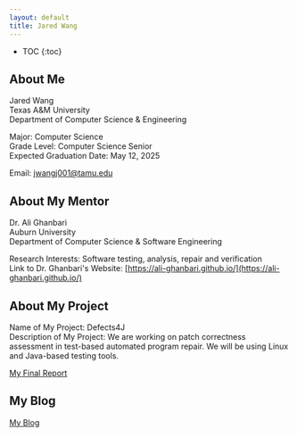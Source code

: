 ```yaml
---
layout: default
title: Jared Wang
---
```


* TOC
{:toc}

## About Me

Jared Wang  
Texas A&M University  
Department of Computer Science & Engineering

Major: Computer Science  
Grade Level: Computer Science Senior  
Expected Graduation Date: May 12, 2025  

Email: [jwangj001@tamu.edu](jwangj001@tamu.edu)


## About My Mentor

Dr. Ali Ghanbari  
Auburn University  
Department of Computer Science & Software Engineering  

Research Interests: Software testing, analysis, repair and verification  
Link to Dr. Ghanbari's Website: [https://ali-ghanbari.github.io/](https://ali-ghanbari.github.io/)  


## About My Project

Name of My Project: Defects4J  
Description of My Project: We are working on patch correctness assessment in test-based automated program repair. We will be using Linux and Java-based testing tools.  


[My Final Report](files/finalreport.pdf)

## My Blog

[My Blog](blog.html)
